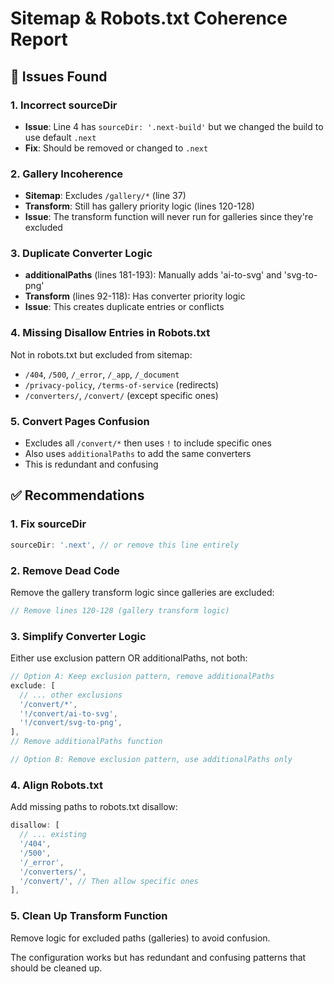 # Sitemap & Robots.txt Coherence Report

## 🚨 Issues Found

### 1. **Incorrect sourceDir**
- **Issue**: Line 4 has `sourceDir: '.next-build'` but we changed the build to use default `.next`
- **Fix**: Should be removed or changed to `.next`

### 2. **Gallery Incoherence**
- **Sitemap**: Excludes `/gallery/*` (line 37)
- **Transform**: Still has gallery priority logic (lines 120-128)
- **Issue**: The transform function will never run for galleries since they're excluded

### 3. **Duplicate Converter Logic**
- **additionalPaths** (lines 181-193): Manually adds 'ai-to-svg' and 'svg-to-png'
- **Transform** (lines 92-118): Has converter priority logic
- **Issue**: This creates duplicate entries or conflicts

### 4. **Missing Disallow Entries in Robots.txt**
Not in robots.txt but excluded from sitemap:
- `/404`, `/500`, `/_error`, `/_app`, `/_document`
- `/privacy-policy`, `/terms-of-service` (redirects)
- `/converters/`, `/convert/` (except specific ones)

### 5. **Convert Pages Confusion**
- Excludes all `/convert/*` then uses `!` to include specific ones
- Also uses `additionalPaths` to add the same converters
- This is redundant and confusing

## ✅ Recommendations

### 1. Fix sourceDir
```javascript
sourceDir: '.next', // or remove this line entirely
```

### 2. Remove Dead Code
Remove the gallery transform logic since galleries are excluded:
```javascript
// Remove lines 120-128 (gallery transform logic)
```

### 3. Simplify Converter Logic
Either use exclusion pattern OR additionalPaths, not both:
```javascript
// Option A: Keep exclusion pattern, remove additionalPaths
exclude: [
  // ... other exclusions
  '/convert/*',
  '!/convert/ai-to-svg',
  '!/convert/svg-to-png',
],
// Remove additionalPaths function

// Option B: Remove exclusion pattern, use additionalPaths only
```

### 4. Align Robots.txt
Add missing paths to robots.txt disallow:
```javascript
disallow: [
  // ... existing
  '/404',
  '/500',
  '/_error',
  '/converters/',
  '/convert/', // Then allow specific ones
],
```

### 5. Clean Up Transform Function
Remove logic for excluded paths (galleries) to avoid confusion.

The configuration works but has redundant and confusing patterns that should be cleaned up.